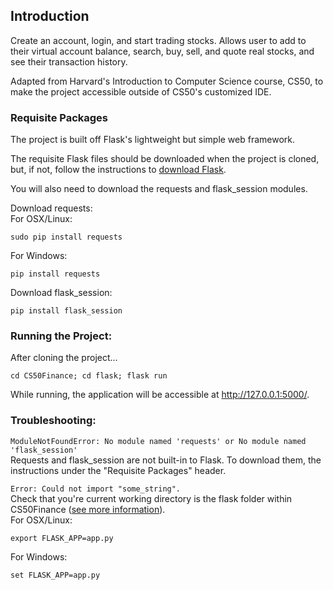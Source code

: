 ## Introduction
Create an account, login, and start trading stocks. Allows user to add to their virtual account balance, search, buy, sell, and quote real stocks, and see their transaction history. 

Adapted from Harvard's Introduction to Computer Science course, CS50, to make the project accessible outside of CS50's customized IDE. 

### Requisite Packages
The project is built off Flask's lightweight but simple web framework.  

The requisite Flask files should be downloaded when the project is cloned, but, if not, follow the instructions to [download Flask](http://flask.pocoo.org/docs/1.0/installation/). 

You will also need to download the requests and flask_session modules.   

Download requests:  
For OSX/Linux: 
```
sudo pip install requests
```  
For Windows:   
```
pip install requests
```

Download flask_session:    
```
pip install flask_session 
```


### Running the Project:
After cloning the project...
```
cd CS50Finance; cd flask; flask run
```

While running, the application will be accessible at http://127.0.0.1:5000/. 

### Troubleshooting:
  
``` ModuleNotFoundError: No module named 'requests' or No module named 'flask_session' ```  
Requests and flask_session are not built-in to Flask. To download them, the instructions under the "Requisite Packages" header.  
  
``` Error: Could not import "some_string". ```  
Check that you're current working directory is the flask folder within CS50Finance ([see more information](http://flask.pocoo.org/docs/1.0/cli/)).  
For OSX/Linux:  
```
export FLASK_APP=app.py  
```
For Windows:  
```
set FLASK_APP=app.py  
```

